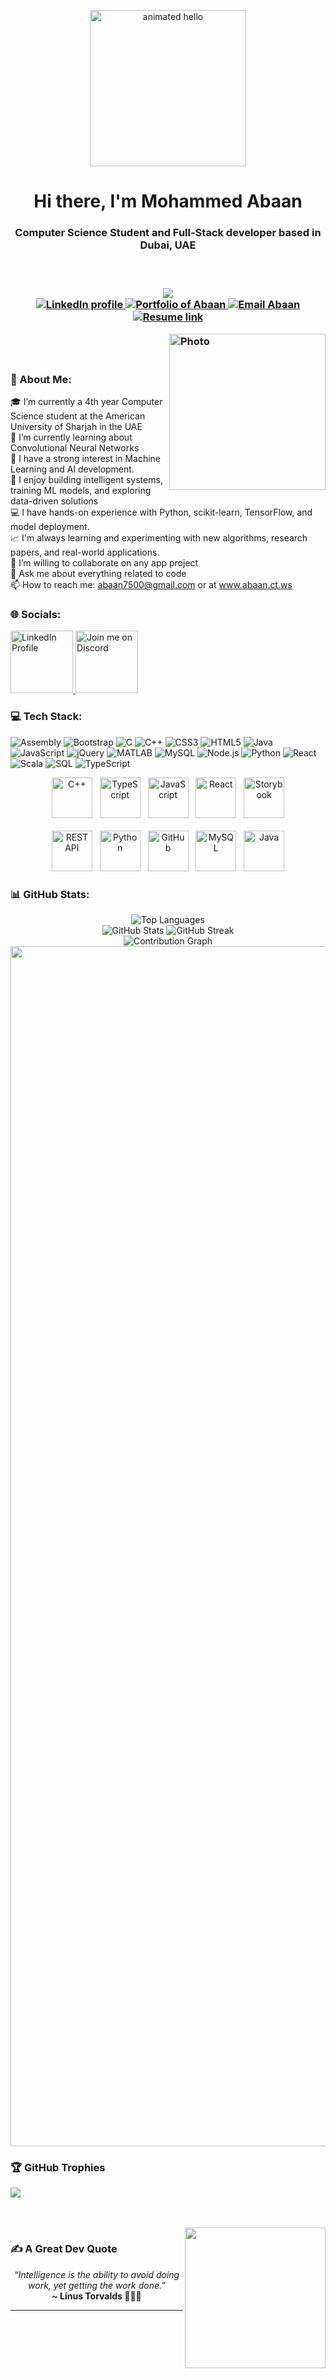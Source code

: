 <!-- Centered waving hello GIF -->
<p align="center">
      <img 
        src="https://github.com/Anmol-Baranwal/Cool-GIFs-For-GitHub/assets/74038190/9be4d344-6782-461a-b5a6-32a07bf7b34e" 
        width="250" 
        alt="animated hello" 
  </p>
      
<!-- Header introduction -->
<h1 align="center">Hi there, I'm Mohammed Abaan </h1>
<h3 align="center">Computer Science Student and Full-Stack developer based in Dubai, UAE<h3>
<br>
<!-- Visitor badge and contact links -->
<p align="center">
  <img src="https://api.visitorbadge.io/api/visitors?path=https%3A%2F%2Fgithub.com%2Fmabaan%2Fmabaan&label=VISITORS&labelColor=%23000&countColor=%230A0209" /><br>
  <a href="https://www.linkedin.com/in/mohammed-abaan-0245ba289/">
  <img src="https://img.shields.io/badge/LinkedIn-d5d5d5?style=for-the-badge&logo=linkedin&logoColor=0A0209" alt="LinkedIn profile" />
</a>

<a href="https://www.abaan.ct.ws/">
  <img src="https://img.shields.io/badge/portfolio-d5d5d5?style=for-the-badge&logo=internet-explorer&logoColor=0A0209" alt="Portfolio of Abaan" />
</a>

<a href="mailto:abaan7500@gmail.com">
  <img src="https://img.shields.io/badge/Gmail-d5d5d5?style=for-the-badge&logo=gmail&logoColor=0A0209" alt="Email Abaan" />
</a>

<a href="https://www.canva.com/design/DAGmqGJJNco/FCOBcp6PEXahZSJ4hzdDjw/view?utm_content=DAGmqGJJNco&utm_campaign=designshare&utm_medium=link2&utm_source=uniquelinks&utlId=he2da9f4fcd">
  <img src="https://img.shields.io/badge/Resume-d5d5d5?style=for-the-badge&logo=readthedocs&logoColor=0A0209" alt="Resume link" />
</a>
</p>

<img align="right" src="https://github.com/user-attachments/assets/bcc48ddc-d4d6-4aea-8332-6b59761313ad" alt="Photo" width=250px><br /><br />

<!-- About section with emojis -->
### 💫 About Me:
🎓 I’m currently a 4th year Computer Science student at the American University of Sharjah in the UAE<br>🌱 I’m currently learning about Convolutional Neural Networks<br> 🔭 I have a strong interest in Machine Learning and AI development. <br> 🧠 I enjoy building intelligent systems, training ML models, and exploring data-driven solutions <br>💻 I have hands-on experience with Python, scikit-learn, TensorFlow, and model deployment. <br> 📈 I'm always learning and experimenting with new algorithms, research papers, and real-world applications. <br>
👯 I’m willing to collaborate on any app project<br>💬 Ask me about everything related to code<br>📫 How to reach me: abaan7500@gmail.com or at www.abaan.ct.ws<br>

<!-- Social icons with animation -->
### 🌐 Socials:
<a href="https://www.linkedin.com/in/mohammed-abaan-0245ba289/" target="_blank">
  <img src="https://user-images.githubusercontent.com/74038190/235294012-0a55e343-37ad-4b0f-924f-c8431d9d2483.gif" width="100" alt="LinkedIn Profile" />
</a>
<a href="https://discord.gg/8PbrByhYqF" target="_blank">
  <img src="https://user-images.githubusercontent.com/74038190/235294015-47144047-25ab-417c-af1b-6746820a20ff.gif" width="100" alt="Join me on Discord" />
</a>
<br>


<!-- Tech stack badges section -->
### 💻 Tech Stack:
<!-- Badges for each language and tool -->
<!-- These showcase your development skills visually using shields.io -->
![Assembly](https://img.shields.io/badge/-x86%20Assembly-555555?style=for-the-badge)
![Bootstrap](https://img.shields.io/badge/-Bootstrap-563D7C?style=for-the-badge&logo=bootstrap&logoColor=white)
![C](https://img.shields.io/badge/-C-A8B9CC?style=for-the-badge&logo=c&logoColor=black)
![C++](https://img.shields.io/badge/-C++-00599C?style=for-the-badge&logo=c%2B%2B&logoColor=white)
![CSS3](https://img.shields.io/badge/-CSS3-1572B6?style=for-the-badge&logo=css3&logoColor=white)
![HTML5](https://img.shields.io/badge/-HTML5-E34F26?style=for-the-badge&logo=html5&logoColor=white)
![Java](https://img.shields.io/badge/-Java-007396?style=for-the-badge&logo=java&logoColor=white)
![JavaScript](https://img.shields.io/badge/-JavaScript-F7DF1E?style=for-the-badge&logo=javascript&logoColor=black)
![jQuery](https://img.shields.io/badge/-jQuery-0769AD?style=for-the-badge&logo=jquery&logoColor=white)
![MATLAB](https://img.shields.io/badge/-MATLAB-0076A8?style=for-the-badge&logo=mathworks&logoColor=white)
![MySQL](https://img.shields.io/badge/-MySQL-4479A1?style=for-the-badge&logo=mysql&logoColor=white)
![Node.js](https://img.shields.io/badge/-Node.js-339933?style=for-the-badge&logo=node.js&logoColor=white)
![Python](https://img.shields.io/badge/-Python-3776AB?style=for-the-badge&logo=python&logoColor=white)
![React](https://img.shields.io/badge/-React-20232A?style=for-the-badge&logo=react&logoColor=61DAFB)
![Scala](https://img.shields.io/badge/-Scala-DC322F?style=for-the-badge&logo=scala&logoColor=white)
![SQL](https://img.shields.io/badge/-SQL-4479A1?style=for-the-badge&logo=postgresql&logoColor=white)
![TypeScript](https://img.shields.io/badge/-TypeScript-3178C6?style=for-the-badge&logo=typescript&logoColor=white)
<!-- Tech icons from techstack-generator.vercel.app -->
<p align="center">
  <img src="https://techstack-generator.vercel.app/cpp-icon.svg" alt="C++" width="65" height="65" />
  &nbsp;
  <img src="https://techstack-generator.vercel.app/ts-icon.svg" alt="TypeScript" width="65" height="65" />
  &nbsp;
  <img src="https://techstack-generator.vercel.app/js-icon.svg" alt="JavaScript" width="65" height="65" />
  &nbsp;
  <img src="https://techstack-generator.vercel.app/react-icon.svg" alt="React" width="65" height="65" />
  &nbsp;
  <img src="https://techstack-generator.vercel.app/storybook-icon.svg" alt="Storybook" width="65" height="65" />
  <br><br>
  <img src="https://techstack-generator.vercel.app/restapi-icon.svg" alt="REST API" width="65" height="65" />
  &nbsp;
  <img src="https://techstack-generator.vercel.app/python-icon.svg" alt="Python" width="65" height="65" />
  &nbsp;
  <img src="https://techstack-generator.vercel.app/github-icon.svg" alt="GitHub" width="65" height="65" />
  &nbsp;
  <img src="https://techstack-generator.vercel.app/mysql-icon.svg" alt="MySQL" width="65" height="65" />
  &nbsp;
  <img src="https://techstack-generator.vercel.app/java-icon.svg" alt="Java" width="65" height="65" />
</p>

<!-- GitHub stats section -->
### 📊 GitHub Stats:
<div align="center">
  <!-- Language stats -->
  <img src="https://github-readme-stats.vercel.app/api/top-langs/?username=mabaan&theme=dark&hide_border=true&include_all_commits=true&count_private=true&layout=compact" alt="Top Languages" /><br>
  <!-- GitHub overview -->
  <img src="https://github-readme-stats.vercel.app/api?username=mabaan&theme=merko&show_icons=true" alt="GitHub Stats" />
  <!-- GitHub Streaks -->
  <img src="https://streak-stats.demolab.com/?user=mabaan&theme=tokyonight" alt="GitHub Streak" /><br>
  <!-- Contribution graph -->
  <img src="https://github-readme-activity-graph.vercel.app/graph?username=mabaan&bg_color=161b22&color=ffffff&line=d5d5d5&point=a76c6c&area=true&hide_border=true&hide_title=true" alt="Contribution Graph" />
</div>

<!-- Horizontal divider -->
<img src="https://www.animatedimages.org/data/media/562/animated-line-image-0184.gif" width="1920" />

<!-- Trophy section using vercel trophy API -->
### 🏆 GitHub Trophies
![](https://github-profile-trophy.vercel.app/?username=mabaan&theme=discord&no-frame=true&no-bg=true&margin-w=4)

<!-- Decorative dev gif + quote -->
<br><br>
<img align="right" src="https://user-images.githubusercontent.com/74038190/225813708-98b745f2-7d22-48cf-9150-083f1b00d6c9.gif" width="225">

<!-- Inspirational quote -->
### ✍️ A Great Dev Quote

<p align="center">
  <em>“Intelligence is the ability to avoid doing work, yet getting the work done.”</em><br>
  <strong>~ Linus Torvalds 🧔‍♂️🐧</strong>
</p>

<!-- End of file -->
---
